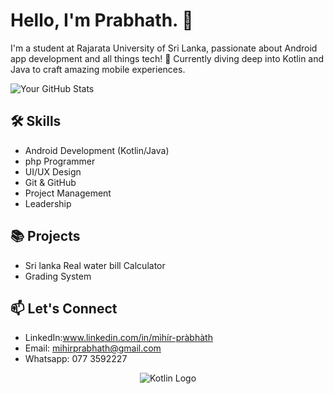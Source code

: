 # Hello, I'm Prabhath. 👋

<!-- Your Introduction -->
I'm a student at Rajarata University of Sri Lanka, passionate about Android app development and all things tech! 🚀 Currently diving deep into Kotlin and Java to craft amazing mobile experiences.

<!-- Your GitHub Stats -->
![Your GitHub Stats](https://github-readme-stats.vercel.app/api?username=YourGitHubUsername&show_icons=true&theme=radical)

## 🛠️ Skills
- Android Development (Kotlin/Java)
- php Programmer
- UI/UX Design
- Git & GitHub
- Project Management
- Leadership

## 📚 Projects
- Sri lanka Real water bill Calculator
- Grading System

## 📫 Let's Connect
- LinkedIn:www.linkedin.com/in/mìhír-pràbhàth
- Email: mihirprabhath@gmail.com
- Whatsapp: 077 3592227

<!-- Attractive Kotlin Logo -->
<p align="center">
  <img src="https://github.com/JetBrains/kotlin/blob/master/assets/images/twitter-card/kotlin_800x418.png" alt="Kotlin Logo">
</p>
